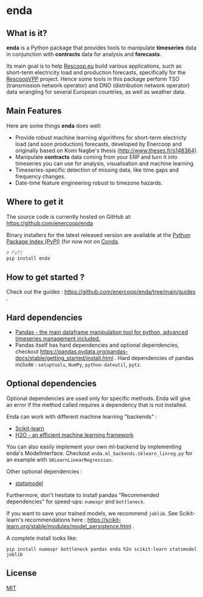 # enda


## What is it?

**enda** is a Python package that provides tools to manipulate **timeseries** data in conjunction with **contracts** data for analysis and **forecasts**. 

Its main goal is to help [Rescoop.eu](https://www.rescoop.eu/) build various applications, such as short-term electricity load and production forecasts, specifically for the [RescoopVPP](https://www.rescoopvpp.eu/) project. Hence some tools in this package perform TSO (transmission network operator) and DNO (distribution network operator) data wrangling for several European countries, as well as weather data. 

## Main Features
Here are some things **enda** does well:

  - Provide robust machine learning algorithms for short-term electricty load (and soon production) forecasts, developed by Enercoop and originally based on Komi Nagbe's thesis (http://www.theses.fr/s148364).
  - Manipulate **contracts** data coming from your ERP and turn it into timeseries you can use for analysis, visualisation and machine learning.  
  - Timeseries-specific detection of missing data, like time gaps and frequency changes.
  - Date-time feature engineering robust to timezone hazards.

## Where to get it
The source code is currently hosted on GitHub at: https://github.com/enercoop/enda

Binary installers for the latest released version are available at the [Python
Package Index (PyPI)](https://pypi.org/project/enda) (for now not on [Conda](https://docs.conda.io/en/latest/).

```sh
# PyPI
pip install enda
```

## How to get started ?

Check out the guides : https://github.com/enercoop/enda/tree/main/guides .

## Hard dependencies
- [Pandas - the main dataframe manipulation tool for python, advanced timeseries management included.](https://pandas.pydata.org/)
- Pandas itself has hard dependencies and optional dependencies, checkout https://pandas.pydata.org/pandas-docs/stable/getting_started/install.html . Hard dependencies of pandas include : `setuptools`, `NumPy`, `python-dateutil`, `pytz`.

## Optional dependencies 

Optional dependencies are used only for specific methods. Enda will give an error if the method called requires a dependency that is not installed. 

Enda can work with different machine learning "backends" :
- [Scikit-learn](https://scikit-learn.org/stable/)
- [H2O - an efficient machine learning framework](https://docs.h2o.ai/)

You can also easily implement your own ml-backend by implementing enda's ModelInterface. Checkout `enda.ml_backends.sklearn_linreg.py` for an example with `SKLearnLinearRegression`. 

Other optional dependencies :
- [statsmodel](https://pypi.org/project/statsmodels/)

Furthermore, don't hesitate to install pandas "Recommended dependencies" for speed-ups: `numexpr` and `bottleneck`.

If you want to save your trained models, we recommend `joblib`. See Scikit-learn's recommendations here : https://scikit-learn.org/stable/modules/model_persistence.html . 

A complete install looks like:
```
pip install numexpr bottleneck pandas enda h2o scikit-learn statsmodel joblib
```



## License
[MIT](LICENSE)
